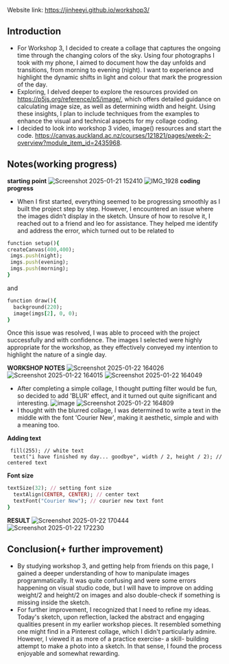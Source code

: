 Website link: https://jinheeyi.github.io/workshop3/

## Introduction
- For Workshop 3, I decided to create a collage that captures the ongoing time through the changing colors of the sky. Using four photographs I took with my phone, I aimed to document how the day unfolds and transitions, from morning to evening (night). I want to experience and highlight the dynamic shifts in light and colour that mark the progression of the day.
- Exploring, I delved deeper to explore the resources provided on https://p5js.org/reference/p5/image/, which offers detailed guidance on calculating image size, as well as determining width and height. Using these insights, I plan to include techniques from the examples to enhance the visual and technical aspects for my collage coding. 
- I decided to look into workshop 3 video, image() resources and start the code. https://canvas.auckland.ac.nz/courses/121821/pages/week-2-overview?module_item_id=2435968. 

## Notes(working progress)
**starting point**
![Screenshot 2025-01-21 152410](https://github.com/user-attachments/assets/ef794495-dd67-4f78-8c44-7330f1d0bf19)
![IMG_1928](https://github.com/user-attachments/assets/ce9afbd5-c1f5-4ae6-9d80-d26fd4b60b3e)
**coding progress**
- When I first started, everything seemed to be progressing smoothly as I built the project step by step. However, I encountered an issue where the images didn’t display in the sketch. Unsure of how to resolve it, I reached out to a friend and leo for assistance. They helped me identify and address the error, which turned out to be related to
```ruby
function setup(){
createCanvas(400,400);
 imgs.push(night);
 imgs.push(evening);
 imgs.push(morning);
}
```
and
```ruby
function draw(){
  background(220);
  image(imgs[2], 0, 0);
}
```
Once this issue was resolved, I was able to proceed with the project successfully and with confidence. The images I selected were highly appropriate for the workshop, as they effectively conveyed my intention to highlight the nature of a single day.

**WORKSHOP NOTES**
![Screenshot 2025-01-22 164026](https://github.com/user-attachments/assets/61bd8b27-01b2-4b0a-8901-34cec1943ad3)
![Screenshot 2025-01-22 164015](https://github.com/user-attachments/assets/0d43f4a9-bace-4db2-bbb6-eed77c4e51b3)
![Screenshot 2025-01-22 164049](https://github.com/user-attachments/assets/5115719c-46c1-403c-b849-afa0602fd9d4)
- After completing a simple collage, I thought putting filter would be fun, so decided to add 'BLUR' effect, and it turned out quite significant and interesting. 
![image](https://github.com/user-attachments/assets/b924d3f9-0f29-47ad-9ebb-f9b37637a8bf)
![Screenshot 2025-01-22 164809](https://github.com/user-attachments/assets/8425a038-c806-49ed-a417-60ea2230837a)
- I thought with the blurred collage, I was determined to write a text in the middle with the font 'Courier New', making it aesthetic, simple and with a meaning too. 


**Adding text**
```rubyi
 fill(255); // white text
  text("i have finished my day... goodbye", width / 2, height / 2); // centered text
```
**Font size**
```ruby
textSize(32); // setting font size
  textAlign(CENTER, CENTER); // center text
  textFont("Courier New"); // courier new text font
}
```

**RESULT**
![Screenshot 2025-01-22 170444](https://github.com/user-attachments/assets/fa215a9e-04a6-4f9a-973a-f66eb5f9d77e)
![Screenshot 2025-01-22 172230](https://github.com/user-attachments/assets/ace5b869-9c20-4496-8fd3-8f304f47f299)

## Conclusion(+ further improvement)
- By studying workshop 3, and getting help from friends on this page, I gained a deeper understanding of how to manipulate images programmatically. It was quite confusing and were some errors happening on visual studio code, but I will have to improve on adding weight/2 and height/2 on images and also double-check if something is missing inside the sketch.
- For further improvement, I recognized that I need to refine my ideas. Today's sketch, upon reflection, lacked the abstract and engaging qualities present in my earlier workshop pieces. It resembled something one might find in a Pinterest collage, which I didn't particularly admire. However, I viewed it as more of a practice exercise- a skill- building attempt to make a photo into a sketch. In that sense, I found the process enjoyable and somewhat rewarding. 
